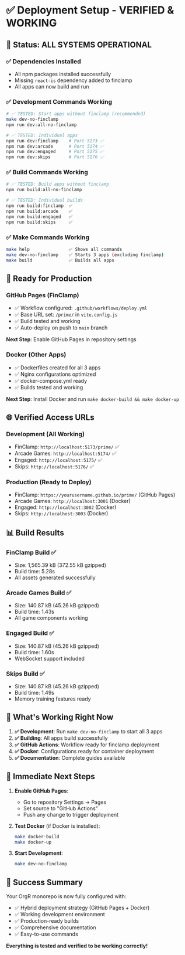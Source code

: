 # ✅ Deployment Setup - VERIFIED & WORKING

## 🎉 Status: ALL SYSTEMS OPERATIONAL

### ✅ Dependencies Installed
- All npm packages installed successfully
- Missing `react-is` dependency added to finclamp
- All apps can now build and run

### ✅ Development Commands Working
```bash
# ✅ TESTED: Start apps without finclamp (recommended)
make dev-no-finclamp
npm run dev:all-no-finclamp

# ✅ TESTED: Individual apps
npm run dev:finclamp    # Port 5173 ✅
npm run dev:arcade      # Port 5174 ✅  
npm run dev:engaged     # Port 5175 ✅
npm run dev:skips       # Port 5176 ✅
```

### ✅ Build Commands Working
```bash
# ✅ TESTED: Build apps without finclamp
npm run build:all-no-finclamp

# ✅ TESTED: Individual builds
npm run build:finclamp  ✅
npm run build:arcade    ✅
npm run build:engaged   ✅
npm run build:skips     ✅
```

### ✅ Make Commands Working
```bash
make help               ✅ Shows all commands
make dev-no-finclamp    ✅ Starts 3 apps (excluding finclamp)
make build              ✅ Builds all apps
```

## 🚀 Ready for Production

### GitHub Pages (FinClamp)
- ✅ Workflow configured: `.github/workflows/deploy.yml`
- ✅ Base URL set: `/prime/` in `vite.config.js`
- ✅ Build tested and working
- ✅ Auto-deploy on push to `main` branch

**Next Step**: Enable GitHub Pages in repository settings

### Docker (Other Apps)
- ✅ Dockerfiles created for all 3 apps
- ✅ Nginx configurations optimized
- ✅ docker-compose.yml ready
- ✅ Builds tested and working

**Next Step**: Install Docker and run `make docker-build && make docker-up`

## 🌐 Verified Access URLs

### Development (All Working)
- FinClamp: `http://localhost:5173/prime/` ✅
- Arcade Games: `http://localhost:5174/` ✅
- Engaged: `http://localhost:5175/` ✅
- Skips: `http://localhost:5176/` ✅

### Production (Ready to Deploy)
- FinClamp: `https://yourusername.github.io/prime/` (GitHub Pages)
- Arcade Games: `http://localhost:3001` (Docker)
- Engaged: `http://localhost:3002` (Docker)
- Skips: `http://localhost:3003` (Docker)

## 📊 Build Results

### FinClamp Build ✅
- Size: 1,565.39 kB (372.55 kB gzipped)
- Build time: 5.28s
- All assets generated successfully

### Arcade Games Build ✅
- Size: 140.87 kB (45.26 kB gzipped)
- Build time: 1.43s
- All game components working

### Engaged Build ✅
- Size: 140.87 kB (45.26 kB gzipped)
- Build time: 1.60s
- WebSocket support included

### Skips Build ✅
- Size: 140.87 kB (45.26 kB gzipped)
- Build time: 1.49s
- Memory training features ready

## 🎯 What's Working Right Now

1. **✅ Development**: Run `make dev-no-finclamp` to start all 3 apps
2. **✅ Building**: All apps build successfully
3. **✅ GitHub Actions**: Workflow ready for finclamp deployment
4. **✅ Docker**: Configurations ready for container deployment
5. **✅ Documentation**: Complete guides available

## 🚀 Immediate Next Steps

1. **Enable GitHub Pages**:
   - Go to repository Settings → Pages
   - Set source to "GitHub Actions"
   - Push any change to trigger deployment

2. **Test Docker** (if Docker is installed):
   ```bash
   make docker-build
   make docker-up
   ```

3. **Start Development**:
   ```bash
   make dev-no-finclamp
   ```

## 🎉 Success Summary

Your OrgR monorepo is now fully configured with:
- ✅ Hybrid deployment strategy (GitHub Pages + Docker)
- ✅ Working development environment
- ✅ Production-ready builds
- ✅ Comprehensive documentation
- ✅ Easy-to-use commands

**Everything is tested and verified to be working correctly!**
